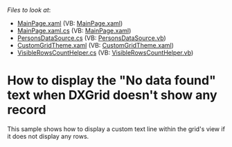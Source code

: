<!-- default file list -->
*Files to look at*:

* [MainPage.xaml](./CS/SLGridExample/MainPage.xaml) (VB: [MainPage.xaml](./VB/SLGridExample/MainPage.xaml))
* [MainPage.xaml.cs](./CS/SLGridExample/MainPage.xaml.cs) (VB: [MainPage.xaml](./VB/SLGridExample/MainPage.xaml))
* [PersonsDataSource.cs](./CS/SLGridExample/PersonsDataSource.cs) (VB: [PersonsDataSource.vb](./VB/SLGridExample/PersonsDataSource.vb))
* [CustomGridTheme.xaml](./CS/SLGridExample/Themes/CustomGridTheme.xaml) (VB: [CustomGridTheme.xaml](./VB/SLGridExample/Themes/CustomGridTheme.xaml))
* [VisibleRowsCountHelper.cs](./CS/SLGridExample/VisibleRowsCountHelper.cs) (VB: [VisibleRowsCountHelper.vb](./VB/SLGridExample/VisibleRowsCountHelper.vb))
<!-- default file list end -->
# How to display the "No data found" text when DXGrid doesn't show any record


<p>This sample shows how to display a custom text line within the grid's view if it does not display any rows.</p>

<br/>


